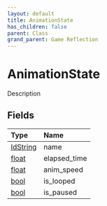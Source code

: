 ```yaml
---
layout: default
title: AnimationState
has_children: false
parent: Class
grand_parent: Game Reflection
---
```

# AnimationState
Description 

## Fields

| Type | Name |
|:----------|:--------------|
| [IdString](/riftbreaker-wiki/docs/game-reflection/components/id_string/) | name |
| [float](/riftbreaker-wiki/docs/game-reflection/components/float/) | elapsed_time |
| [float](/riftbreaker-wiki/docs/game-reflection/components/float/) | anim_speed |
| [bool](/riftbreaker-wiki/docs/game-reflection/components/bool/) | is_looped |
| [bool](/riftbreaker-wiki/docs/game-reflection/components/bool/) | is_paused |

